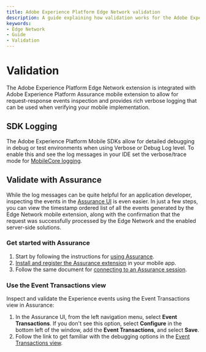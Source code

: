 ```yaml
---
title: Adobe Experience Platform Edge Network validation
description: A guide explaining how validation works for the Adobe Experience Platform Edge Network mobile extension.
keywords:
- Edge Network
- Guide
- Validation
---
```


# Validation

The Adobe Experience Platform Edge Network extension is integrated with Adobe Experience Platform Assurance mobile extension to allow for request-response events inspection and provides rich verbose logging that can be used when verifying your mobile implementation.

## SDK Logging

The Adobe Experience Platform Mobile SDKs allow for detailed debugging in debug or test environments when using Verbose or Debug Log level. To enable this and see the log messages in your IDE set the verbose/trace mode for [MobileCore logging](../getting-started/enable-debug-logging.md#debug-logging).

## Validate with Assurance

While the log messages can be quite helpful for an application developer, inspecting the events in the [Assurance UI](https://experience.adobe.com/assurance/) is even easier. In just a few steps, you can view the timestamp ordered list of all the events generated by the Edge Network mobile extension, along with the confirmation that the request was successfully processed by the Edge Network and the enabled server-side solutions.

### Get started with Assurance

1. Start by following the instructions for [using Assurance](https://experienceleague.adobe.com/docs/experience-platform/assurance/user-access.html).
2. [Install and register the Assurance extension](../platform-assurance-sdk/index.md) in your mobile app.
3. Follow the same document for [connecting to an Assurance session](../platform-assurance-sdk/index.md#connect-to-an-assurance-session).

### Use the Event Transactions view

Inspect and validate the Experience events using the Event Transactions view in Assurance:

1. In the Assurance UI, from the left navigation menu, select **Event Transactions**. If you don't see this option, select **Configure** in the bottom left of the window, add the **Event Transactions**, and select **Save**.
2. Follow the link to get familiar with the debugging options in the [Event Transactions view](https://experienceleague.adobe.com/docs/experience-platform/assurance/view/event-transactions.html).
